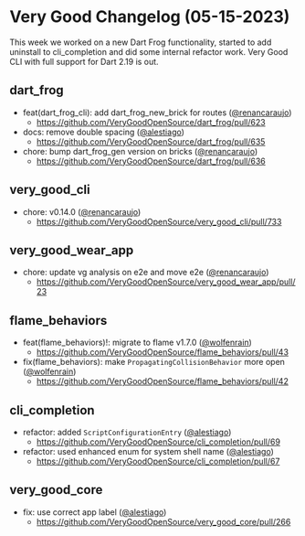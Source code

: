 # Very Good Changelog (05-15-2023)

This week we worked on a new Dart Frog functionality, started to add uninstall to cli_completion and did some internal refactor work. Very Good CLI with full support for Dart 2.19 is out.

## dart_frog

- feat(dart_frog_cli): add dart_frog_new_brick for routes ([@renancaraujo](https://github.com/renancaraujo))
  - https://github.com/VeryGoodOpenSource/dart_frog/pull/623
- docs: remove double spacing ([@alestiago](https://github.com/alestiago))
  - https://github.com/VeryGoodOpenSource/dart_frog/pull/635
- chore: bump dart_frog_gen version on bricks ([@renancaraujo](https://github.com/renancaraujo))
  - https://github.com/VeryGoodOpenSource/dart_frog/pull/636

## very_good_cli

- chore: v0.14.0 ([@renancaraujo](https://github.com/renancaraujo))
  - https://github.com/VeryGoodOpenSource/very_good_cli/pull/733

## very_good_wear_app

- chore: update vg analysis on e2e and move e2e ([@renancaraujo](https://github.com/renancaraujo))
  - https://github.com/VeryGoodOpenSource/very_good_wear_app/pull/23

## flame_behaviors

- feat(flame_behaviors)!: migrate to flame v1.7.0 ([@wolfenrain](https://github.com/wolfenrain))
  - https://github.com/VeryGoodOpenSource/flame_behaviors/pull/43
- fix(flame_behaviors): make `PropagatingCollisionBehavior` more open ([@wolfenrain](https://github.com/wolfenrain))
  - https://github.com/VeryGoodOpenSource/flame_behaviors/pull/42

## cli_completion

- refactor: added `ScriptConfigurationEntry` ([@alestiago](https://github.com/alestiago))
  - https://github.com/VeryGoodOpenSource/cli_completion/pull/69
- refactor: used enhanced enum for system shell name ([@alestiago](https://github.com/alestiago))
  - https://github.com/VeryGoodOpenSource/cli_completion/pull/67

## very_good_core

- fix: use correct app label ([@alestiago](https://github.com/alestiago))
  - https://github.com/VeryGoodOpenSource/very_good_core/pull/266
